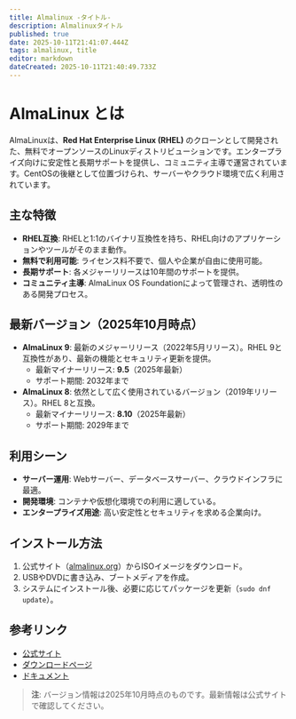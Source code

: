 ```yaml
---
title: Almalinux -タイトル-
description: Almalinuxタイトル
published: true
date: 2025-10-11T21:41:07.444Z
tags: almalinux, title
editor: markdown
dateCreated: 2025-10-11T21:40:49.733Z
---
```


# AlmaLinux とは

AlmaLinuxは、**Red Hat Enterprise Linux (RHEL)** のクローンとして開発された、無料でオープンソースのLinuxディストリビューションです。エンタープライズ向けに安定性と長期サポートを提供し、コミュニティ主導で運営されています。CentOSの後継として位置づけられ、サーバーやクラウド環境で広く利用されています。

## 主な特徴
- **RHEL互換**: RHELと1:1のバイナリ互換性を持ち、RHEL向けのアプリケーションやツールがそのまま動作。
- **無料で利用可能**: ライセンス料不要で、個人や企業が自由に使用可能。
- **長期サポート**: 各メジャーリリースは10年間のサポートを提供。
- **コミュニティ主導**: AlmaLinux OS Foundationによって管理され、透明性のある開発プロセス。

## 最新バージョン（2025年10月時点）
- **AlmaLinux 9**: 最新のメジャーリリース（2022年5月リリース）。RHEL 9と互換性があり、最新の機能とセキュリティ更新を提供。
  - 最新マイナーリリース: **9.5**（2025年最新）
  - サポート期間: 2032年まで
- **AlmaLinux 8**: 依然として広く使用されているバージョン（2019年リリース）。RHEL 8と互換。
  - 最新マイナーリリース: **8.10**（2025年最新）
  - サポート期間: 2029年まで

## 利用シーン
- **サーバー運用**: Webサーバー、データベースサーバー、クラウドインフラに最適。
- **開発環境**: コンテナや仮想化環境での利用に適している。
- **エンタープライズ用途**: 高い安定性とセキュリティを求める企業向け。

## インストール方法
1. 公式サイト（[almalinux.org](https://almalinux.org)）からISOイメージをダウンロード。
2. USBやDVDに書き込み、ブートメディアを作成。
3. システムにインストール後、必要に応じてパッケージを更新（`sudo dnf update`）。

## 参考リンク
- [公式サイト](https://almalinux.org)
- [ダウンロードページ](https://mirrors.almalinux.org)
- [ドキュメント](https://wiki.almalinux.org)

> **注**: バージョン情報は2025年10月時点のものです。最新情報は公式サイトで確認してください。